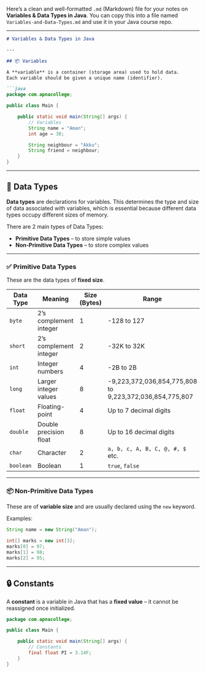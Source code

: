 Here’s a clean and well-formatted `.md` (Markdown) file for your notes on **Variables & Data Types in Java**. You can copy this into a file named `Variables-and-Data-Types.md` and use it in your Java course repo.

---

````markdown
# Variables & Data Types in Java

---

## 📦 Variables

A **variable** is a container (storage area) used to hold data.  
Each variable should be given a unique name (identifier).

```java
package com.apnacollege;

public class Main {

    public static void main(String[] args) {
        // Variables
        String name = "Aman";
        int age = 30;

        String neighbour = "Akku";
        String friend = neighbour;
    }
}
````

---

## 🧮 Data Types

**Data types** are declarations for variables.
This determines the type and size of data associated with variables, which is essential because different data types occupy different sizes of memory.

There are 2 main types of Data Types:

* **Primitive Data Types** – to store simple values
* **Non-Primitive Data Types** – to store complex values

---

### ✅ Primitive Data Types

These are the data types of **fixed size**.

| Data Type | Meaning                | Size (Bytes) | Range                                                   |
| --------- | ---------------------- | ------------ | ------------------------------------------------------- |
| `byte`    | 2’s complement integer | 1            | -128 to 127                                             |
| `short`   | 2’s complement integer | 2            | -32K to 32K                                             |
| `int`     | Integer numbers        | 4            | -2B to 2B                                               |
| `long`    | Larger integer values  | 8            | -9,223,372,036,854,775,808 to 9,223,372,036,854,775,807 |
| `float`   | Floating-point         | 4            | Up to 7 decimal digits                                  |
| `double`  | Double precision float | 8            | Up to 16 decimal digits                                 |
| `char`    | Character              | 2            | `a, b, c, A, B, C, @, #, $` etc.                        |
| `boolean` | Boolean                | 1            | `true`, `false`                                         |

---

### 📦 Non-Primitive Data Types

These are of **variable size** and are usually declared using the `new` keyword.

Examples:

```java
String name = new String("Aman");

int[] marks = new int[3];
marks[0] = 97;
marks[1] = 98;
marks[2] = 95;
```

---

## 🔒 Constants

A **constant** is a variable in Java that has a **fixed value** – it cannot be reassigned once initialized.

```java
package com.apnacollege;

public class Main {

    public static void main(String[] args) {
        // Constants
        final float PI = 3.14F;
    }
}
```
